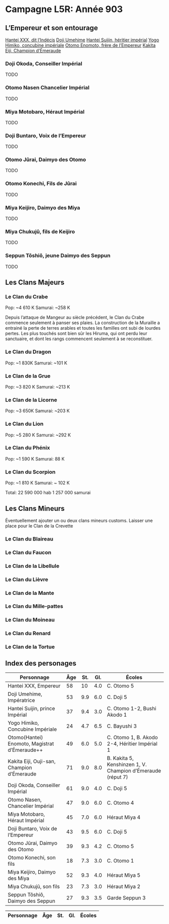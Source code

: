 # Campagne L5R: Année 903

## L’Empereur et son entourage

[Hantei XXX, dit l’Indécis](imperial/hantei_xxx.md)
[Doji Umehime](imperial/doji_umehime.md)
[Hantei Suijin, héritier impérial](imperial/hantei_suijin.md)
[Yogo Himiko, concubine impériale](imperial/yogo_himiko.md)
[Otomo Enomoto, frère de l’Empereur](imperial/otomo_enomoto.md)
[Kakita Eiji, Champion d’Émeraude](imperial/kakita_eiji.md)

### Doji Okoda, Conseiller Impérial
TODO

### Otomo Nasen Chancelier Impérial
TODO

### Miya Motobaro, Héraut Impérial
TODO

### Doji Buntaro, Voix de l’Empereur
TODO

### Otomo Jûrai, Daimyo des Otomo
TODO

### Otomo Konechi, Fils de Jûrai
TODO

### Miya Keijiro, Daimyo des Miya
TODO

### Miya Chukujû, fils de Keijiro
TODO

### Seppun Tôshiô, jeune Daimyo des Seppun
TODO


## Les Clans Majeurs

### Le Clan du Crabe
Pop: ~4 610 K
Samurai: ~258 K

Depuis l’attaque de Mangeur au siècle précédent, le Clan du Crabe commence seulement à panser ses plaies. La construction
de la Muraille a entrainé la perte de terres arables et toutes les familles ont subi de lourdes pertes. Les plus touchés
sont bien sûr les Hiruma, qui ont perdu leur sanctuaire, et dont les rangs commencent seulement à se reconstituer.


### Le Clan du Dragon
Pop: ~1 830K
Samurai: ~101 K

### Le Clan de la Grue
Pop: ~3 820 K
Samurai: ~213 K

### Le Clan de la Licorne
Pop: ~3 650K
Samurai: ~203 K

### Le Clan du Lion
Pop: ~5 280 K
Samurai: ~292 K

### Le Clan du Phénix
Pop: ~1 590 K
Samurai: 88 K

### Le Clan du Scorpion
Pop: ~1 810 K
Samurai: ~ 102 K


Total:
22 590 000 hab
1 257 000 samurai

## Les Clans Mineurs

Éventuellement ajouter un ou deux clans mineurs customs. Laisser une place pour le Clan de la Crevette

### Le Clan du Blaireau

### Le Clan du Faucon

### Le Clan de la Libellule

### Le Clan du Lièvre

### Le Clan de la Mante

### Le Clan du Mille-pattes

### Le Clan du Moineau

### Le Clan du Renard

### Le Clan de la Tortue




## Index des personages

| Personnage                                    | Âge | St. | Gl. | Écoles                                        |
|-----------------------------------------------|-----|-----|-----|-----------------------------------------------|
| Hantei XXX, Empereur                          | 58  |  10 | 4.0 | C. Otomo 5
| Doji Umehime, Impératrice                     | 53  | 9.9 | 6.0 | C. Doji 5
| Hantei Suijin, prince Impérial                | 37  | 9.4 | 3.0 | C. Otomo 1-2, Bushi Akodo 1
| Yogo Himiko, Concubine Impériale              | 24  | 4.7 | 6.5 | C. Bayushi 3
| Otomo(Hantei) Enomoto, Magistrat d’Émeraude++ | 49  | 6.0 | 5.0 | C. Otomo 1, B. Akodo 2-4, Héritier Impérial 1
| Kakita Eiji, Ouji-san, Champion d’Émeraude    | 71  | 9.0 | 8.0 | B. Kakita 5, Kenshinzen 1, V. Champion d’Émeraude (réput 7)
| Doji Okoda, Conseiller Impérial               | 61  | 9.0 | 4.0 | C. Doji 5
| Otomo Nasen, Chancelier Impérial              | 47  | 9.0 | 6.0 | C. Otomo 4
| Miya Motobaro, Héraut Impérial                | 45  | 7.0 | 6.0 | Héraut Miya 4
| Doji Buntaro, Voix de l’Empereur              | 43  | 9.5 | 6.0 | C. Doji 5
| Otomo Jûrai, Daimyo des Otomo                 | 39  | 9.3 | 4.2 | C. Otomo 5
| Otomo Konechi, son fils                       | 18  | 7.3 | 3.0 | C. Otomo 1
| Miya Keijiro, Daimyo des Miya                 | 52  | 9.3 | 4.0 | Héraut Miya 5
| Miya Chukujû, son fils                        | 23  | 7.3 | 3.0 | Héraut Miya 2
| Seppun Tôshiô, Daimyo des Seppun              | 27  | 9.3 | 3.5 | Garde Seppun 3


|   Personnage                                  | Âge | St. | Gl. | Écoles                                        |
|-----------------------------------------------|-----|-----|-----|-----------------------------------------------|
